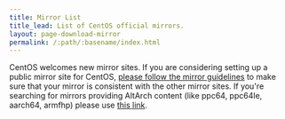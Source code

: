 ```yaml
---
title: Mirror List
title_lead: List of CentOS official mirrors.
layout: page-download-mirror
permalink: /:path/:basename/index.html
---
```


CentOS welcomes new mirror sites.  If you are considering setting up a public
mirror site for CentOS, [please follow the mirror
guidelines](http://wiki.centos.org/HowTos/CreatePublicMirrors) to make sure
that your mirror is consistent with the other mirror sites.  If you're
searching for mirrors providing AltArch content (like ppc64, ppc64le, aarch64,
armfhp) please use [this link](/download/altarch-mirrors/).
